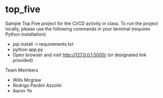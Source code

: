 # top_five

Sample Top Five project for the CI/CD activity in class. To run the project locally, please use the following commands in your terminal (requires Python installation):
* pip install -r requirements.txt
* python app.py
* Open browser and visit http://127.0.0.1:5000/ (or designated link provided)

Team Members
- Wills Mcgraw
- Rodrigo Pardini Azzolin
- Aaron Ye

